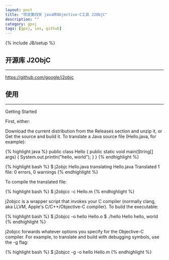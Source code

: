 ```yaml
---
layout: post
title: "项目第四天 java转Objective-C工具 J2ObjC"
description: ""
category: gpxj
tags: [gpxj, ios, github]
---
```

{% include JB/setup %}

## 开源库 J2ObjC
---

<https://github.com/google/j2objc>

## 使用
---

Getting Started

First, either:

Download the current distribution from the Releases section and unzip it, or
Get the source and build it.
To translate a Java source file (Hello.java, for example):

{% highlight java %}
public class Hello {
    public static void main(String[] args) {
        System.out.println("hello, world");
    }
}
{% endhighlight %}

{% highlight bash %}
$ j2objc Hello.java
translating Hello.java
Translated 1 file: 0 errors, 0 warnings
{% endhighlight %}

To compile the translated file:

{% highlight bash %}
$ j2objcc -c Hello.m
{% endhighlight %}

j2objcc is a wrapper script that invokes your C compiler (normally clang, aka LLVM, Apple's C/C++/Objective-C compiler). To build the executable:

{% highlight bash %}
$ j2objcc -o hello Hello.o
$ ./hello Hello
hello, world
{% endhighlight %}

j2objcc forwards whatever options you specify for the Objective-C compiler. For example, to translate and build with debugging symbols, use the -g flag:

{% highlight bash %}
$ j2objcc -g -o hello Hello.m
{% endhighlight %}

